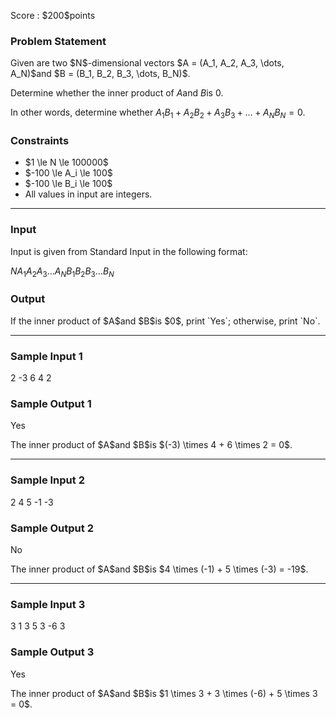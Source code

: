
<div>

<span>

<span>

<p>
Score : $200$points
</p>

<div>

<section>

### **Problem Statement**

<p>
Given are two $N$-dimensional vectors $A = (A_1, A_2, A_3, \dots, A_N)$and $B = (B_1, B_2, B_3, \dots, B_N)$.

Determine whether the inner product of $A$and $B$is $0$.

In other words, determine whether $A_1B_1 + A_2B_2 + A_3B_3 + \dots + A_NB_N = 0$.
</p>

</section>

</div>

<div>

<section>

### **Constraints**

<ul>

<li>
$1 \le N \le 100000$
</li>

<li>
$-100 \le A_i \le 100$
</li>

<li>
$-100 \le B_i \le 100$
</li>

<li>
All values in input are integers.
</li>

</ul>

</section>

</div>

---

<div>

<div>

<section>

### **Input**

<p>
Input is given from Standard Input in the following format:
</p>

<div>

$N$$A_1$$A_2$$A_3$$\dots$$A_N$$B_1$$B_2$$B_3$$\dots$$B_N$
</div>

</section>

</div>

<div>

<section>

### **Output**

<p>
If the inner product of $A$and $B$is $0$, print `Yes`; otherwise, print `No`.
</p>

</section>

</div>

</div>

---

<div>

<section>

### **Sample Input 1**

<div>

2
-3 6
4 2

</div>

</section>

</div>

<div>

<section>

### **Sample Output 1**

<div>

Yes

</div>

<p>
The inner product of $A$and $B$is $(-3) \times 4 + 6 \times 2 = 0$.
</p>

</section>

</div>

---

<div>

<section>

### **Sample Input 2**

<div>

2
4 5
-1 -3

</div>

</section>

</div>

<div>

<section>

### **Sample Output 2**

<div>

No

</div>

<p>
The inner product of $A$and $B$is $4 \times (-1) + 5 \times (-3) = -19$.
</p>

</section>

</div>

---

<div>

<section>

### **Sample Input 3**

<div>

3
1 3 5
3 -6 3

</div>

</section>

</div>

<div>

<section>

### **Sample Output 3**

<div>

Yes

</div>

<p>
The inner product of $A$and $B$is $1 \times 3 + 3 \times (-6) + 5 \times 3 = 0$.
</p>

</section>

</div>

</span>

</span>

</div>
